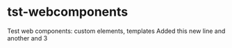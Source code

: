 # tst-webcomponents

Test web components: custom elements, templates
Added this new line
and another
and 3

